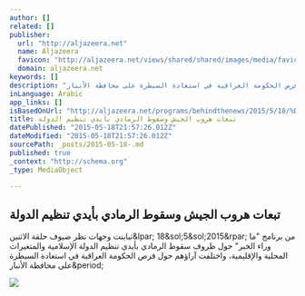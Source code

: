 ```yaml
---
author: []
related: []
publisher:
  url: "http://aljazeera.net"
  name: Aljazeera
  favicon: "http://aljazeera.net/views/shared/shared/images/media/favicon.ico"
  domain: aljazeera.net
keywords: []
description: "تباينت وجهات نظر ضيوف حلقة الاثنين( 18/5/2015) من برنامج \"ما وراء الخبر\" حول ظروف سقوط الرمادي بأيدي تنظيم الدولة الإسلامية والمتغيرات المحلية والإقليمية، واختلفت آراؤهم حول فرص الحكومة العراقية في استعادة السيطرة على محافظة الأنبار."
inLanguage: Arabic
app_links: []
isBasedOnUrl: "http://aljazeera.net/programs/behindthenews/2015/5/18/%D8%AA%D8%A8%D8%B9%D8%A7%D8%AA-%D9%87%D8%B1%D9%88%D8%A8-%D8%A7%D9%84%D8%AC%D9%8A%D8%B4-%D9%88%D8%B3%D9%82%D9%88%D8%B7-%D8%A7%D9%84%D8%B1%D9%85%D8%A7%D8%AF%D9%8A-%D8%A8%D8%A3%D9%8A%D8%AF%D9%8A-%D8%AA%D9%86%D8%B8%D9%8A%D9%85-%D8%A7%D9%84%D8%AF%D9%88%D9%84%D8%A9"
title: تبعات هروب الجيش وسقوط الرمادي بأيدي تنظيم الدولة
datePublished: "2015-05-18T21:57:26.012Z"
dateModified: "2015-05-18T21:57:26.012Z"
sourcePath: _posts/2015-05-18-.md
published: true
_context: "http://schema.org"
_type: MediaObject

---
```

<article style=""><h1>تبعات هروب الجيش وسقوط الرمادي بأيدي تنظيم الدولة</h1><p>تباينت وجهات نظر ضيوف حلقة الاثنين&amp;lpar; 18&amp;sol;5&amp;sol;2015&amp;rpar; من برنامج "ما وراء الخبر" حول ظروف سقوط الرمادي بأيدي تنظيم الدولة الإسلامية والمتغيرات المحلية والإقليمية، واختلفت آراؤهم حول فرص الحكومة العراقية في استعادة السيطرة على محافظة الأنبار&amp;period;</p><img src="http://www.aljazeera.net/file/GetImageCustom/564ab362-2c43-4779-9acb-df3d2eb53010/1200/630" /></article>